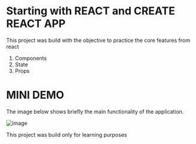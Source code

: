 # Starting with REACT and CREATE REACT APP

This project was build with the objective to practice the core features from react 
1. Components
2. State
3. Props

# MINI DEMO

The image below shows briefly the main functionality of the application. 

![image](https://user-images.githubusercontent.com/36825083/126051378-b7f53cfc-859f-4c16-af1b-7a01d98f5122.png)


This project was build only for learning purposes 
